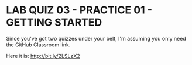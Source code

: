 # LAB QUIZ 03 - PRACTICE 01 - GETTING STARTED

Since you've got two quizzes under your belt, I'm assuming you only need the GitHub Classroom link.

Here it is: <http://bit.ly/2LSLzX2>
